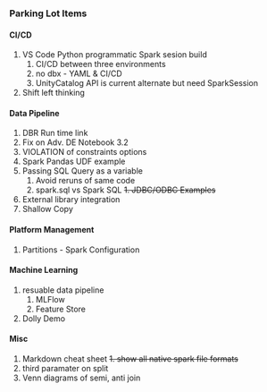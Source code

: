 ### Parking Lot Items

#### CI/CD
1. VS Code Python programmatic Spark sesion build
	1. CI/CD between three environments
	1. no dbx - YAML & CI/CD
	1. UnityCatalog API is current alternate but need SparkSession
1. Shift left thinking
#### Data Pipeline
1. DBR Run time link
1. Fix on Adv. DE Notebook  3.2
1. VIOLATION of constraints options
1. Spark Pandas UDF example
1. Passing SQL Query as a variable
	1. Avoid reruns of same code
	1. spark.sql vs Spark SQL
~~1. JDBC/ODBC Examples~~
1. External library integration
1. Shallow Copy
#### Platform Management
1. Partitions - Spark Configuration
#### Machine Learning
1. resuable data pipeline
	1. MLFlow
	1. Feature Store
1. Dolly Demo
#### Misc
1. Markdown cheat sheet
~~1. show all native spark file formats~~
1. third paramater on split
1. Venn diagrams of semi, anti join